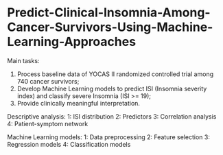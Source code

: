 # Predict-Clinical-Insomnia-Among-Cancer-Survivors-Using-Machine-Learning-Approaches

Main tasks:
1. Process baseline data of  YOCAS II randomized controlled trial among 740 cancer survivors;
2. Develop Machine Learning models to predict ISI (Insomnia severity index) and classify severe Insomnia (ISI >= 19);
3. Provide clinically meaningful interpretation.

Descriptive analysis:
1: ISI distribution
2: Predictors
3: Correlation analysis
4: Patient-symptom network

Machine Learning models:
1: Data preprocessing
2: Feature selection
3: Regression models
4: Classification models



